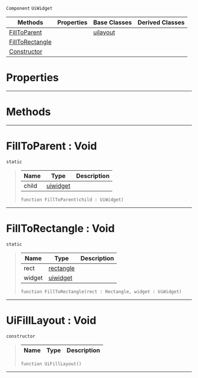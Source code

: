  `Component` `UiWidget`



|Methods|Properties|Base Classes|Derived Classes|
|---|---|---|---|
|[ FillToParent](https://github.com/zeroengineteam/ZeroDocs/blob/master/code_reference/class_reference/uifilllayout.markdown#filltoparent-void)| |[uilayout](https://github.com/zeroengineteam/ZeroDocs/blob/master/code_reference/class_reference/uilayout.markdown)| |
|[ FillToRectangle](https://github.com/zeroengineteam/ZeroDocs/blob/master/code_reference/class_reference/uifilllayout.markdown#filltorectangle-void)| | | |
|[ Constructor](https://github.com/zeroengineteam/ZeroDocs/blob/master/code_reference/class_reference/uifilllayout.markdown#uifilllayout-void)| | | |


 #  Properties


---  
 #  Methods


---  
 #  FillToParent : Void

 `static`

> 
> |Name|Type|Description|
> |---|---|---|
> |child|[uiwidget](https://github.com/zeroengineteam/ZeroDocs/blob/master/code_reference/class_reference/uiwidget.markdown)| |
> ``` lang=cpp, name=Zilch
> function FillToParent(child : UiWidget)
> ``` 


---  
 #  FillToRectangle : Void

 `static`

> 
> |Name|Type|Description|
> |---|---|---|
> |rect|[rectangle](https://github.com/zeroengineteam/ZeroDocs/blob/master/code_reference/class_reference/rectangle.markdown)| |
> |widget|[uiwidget](https://github.com/zeroengineteam/ZeroDocs/blob/master/code_reference/class_reference/uiwidget.markdown)| |
> ``` lang=cpp, name=Zilch
> function FillToRectangle(rect : Rectangle, widget : UiWidget)
> ``` 


---  
 #  UiFillLayout : Void

 `constructor`

> 
> |Name|Type|Description|
> |---|---|---|
> ``` lang=cpp, name=Zilch
> function UiFillLayout()
> ``` 


---  
 

 